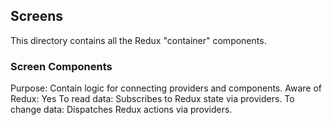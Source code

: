 ## Screens 

This directory contains all the Redux "container" components.

### Screen Components

Purpose: Contain logic for connecting providers and components.
Aware of Redux: Yes
To read data: Subscribes to Redux state via providers.
To change data: Dispatches Redux actions via providers.

